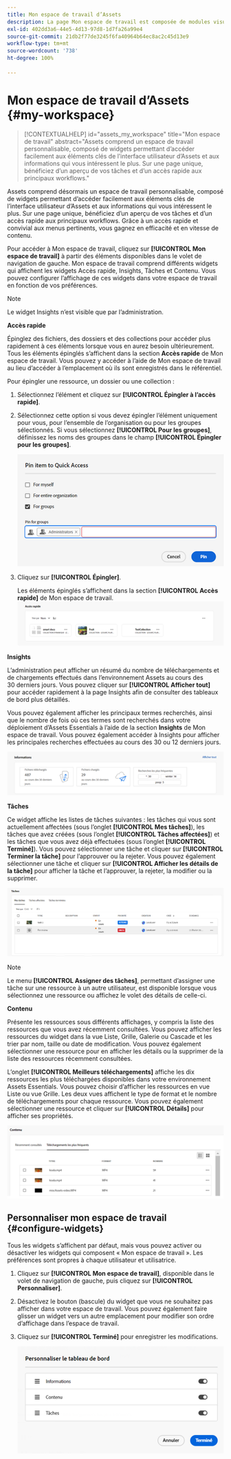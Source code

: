 ```yaml
---
title: Mon espace de travail d’Assets
description: La page Mon espace de travail est composée de modules visuels personnalisables permettant d’accéder facilement aux éléments clés de l’interface utilisateur d’Assets et aux informations les plus pertinentes pour l’utilisateur et l’utilisatrice.
exl-id: 402dd3a6-44e5-4d13-97d8-1d7fa26a99e4
source-git-commit: 21db2f77de3245f6fa40964b64ec8ac2c45d13e9
workflow-type: tm+mt
source-wordcount: '738'
ht-degree: 100%

---
```


# Mon espace de travail d’Assets {#my-workspace}

>[!CONTEXTUALHELP]
>id="assets_my_workspace"
>title="Mon espace de travail"
>abstract="Assets comprend un espace de travail personnalisable, composé de widgets permettant d’accéder facilement aux éléments clés de l’interface utilisateur d’Assets et aux informations qui vous intéressent le plus. Sur une page unique, bénéficiez d’un aperçu de vos tâches et d’un accès rapide aux principaux workflows."

Assets comprend désormais un espace de travail personnalisable, composé de widgets permettant d’accéder facilement aux éléments clés de l’interface utilisateur d’Assets et aux informations qui vous intéressent le plus. Sur une page unique, bénéficiez d’un aperçu de vos tâches et d’un accès rapide aux principaux workflows. Grâce à un accès rapide et convivial aux menus pertinents, vous gagnez en efficacité et en vitesse de contenu.

Pour accéder à Mon espace de travail, cliquez sur **[!UICONTROL Mon espace de travail]** à partir des éléments disponibles dans le volet de navigation de gauche. Mon espace de travail comprend différents widgets qui affichent les widgets Accès rapide, Insights, Tâches et Contenu. Vous pouvez configurer l’affichage de ces widgets dans votre espace de travail en fonction de vos préférences.

>[!NOTE]
>
>Le widget Insights n’est visible que par l’administration.

<!--

**New features coming soon**

Highlights upcoming features for Assets.

![New features coming soon in Workspace](assets/new-features.png)

-->



**Accès rapide**

Épinglez des fichiers, des dossiers et des collections pour accéder plus rapidement à ces éléments lorsque vous en aurez besoin ultérieurement. Tous les éléments épinglés s’affichent dans la section **Accès rapide** de Mon espace de travail. Vous pouvez y accéder à l’aide de Mon espace de travail au lieu d’accéder à l’emplacement où ils sont enregistrés dans le référentiel.

Pour épingler une ressource, un dossier ou une collection :

1. Sélectionnez l’élément et cliquez sur **[!UICONTROL Épingler à l’accès rapide]**.

1. Sélectionnez cette option si vous devez épingler l’élément uniquement pour vous, pour l’ensemble de l’organisation ou pour les groupes sélectionnés. Si vous sélectionnez **[!UICONTROL Pour les groupes]**, définissez les noms des groupes dans le champ **[!UICONTROL Épingler pour les groupes]**.

   ![Épinglage d’éléments pour les groupes.](assets/pin-items-for-groups.png)
1. Cliquez sur **[!UICONTROL Épingler]**.

   Les éléments épinglés s’affichent dans la section **[!UICONTROL Accès rapide]** de Mon espace de travail.
   ![Tâches dans l’espace de travail](assets/quick-access.png)

**Insights**

L’administration peut afficher un résumé du nombre de téléchargements et de chargements effectués dans l’environnement Assets au cours des 30 derniers jours. Vous pouvez cliquer sur **[!UICONTROL Afficher tout]** pour accéder rapidement à la page Insights afin de consulter des tableaux de bord plus détaillés.

Vous pouvez également afficher les principaux termes recherchés, ainsi que le nombre de fois où ces termes sont recherchés dans votre déploiement d’Assets Essentials à l’aide de la section **Insights** de Mon espace de travail. Vous pouvez également accéder à Insights pour afficher les principales recherches effectuées au cours des 30 ou 12 derniers jours.

![Insights dans l’espace de travail](assets/insights.png)

**Tâches**

Ce widget affiche les listes de tâches suivantes : les tâches qui vous sont actuellement affectées (sous l’onglet **[!UICONTROL Mes tâches]**), les tâches que avez créées (sous l’onglet **[!UICONTROL Tâches affectées]**) et les tâches que vous avez déjà effectuées (sous l’onglet **[!UICONTROL Terminé]**). Vous pouvez sélectionner une tâche et cliquer sur **[!UICONTROL Terminer la tâche]** pour l’approuver ou la rejeter. Vous pouvez également sélectionner une tâche et cliquer sur **[!UICONTROL Afficher les détails de la tâche]** pour afficher la tâche et l’approuver, la rejeter, la modifier ou la supprimer.

![Tâches dans l’espace de travail](assets/tasks-workspace.png)

>[!NOTE]
>
> Le menu **[!UICONTROL Assigner des tâches]**, permettant d’assigner une tâche sur une ressource à un autre utilisateur, est disponible lorsque vous sélectionnez une ressource ou affichez le volet des détails de celle-ci.

**Contenu**

Présente les ressources sous différents affichages, y compris la liste des ressources que vous avez récemment consultées. Vous pouvez afficher les ressources du widget dans la vue Liste, Grille, Galerie ou Cascade et les trier par nom, taille ou date de modification. Vous pouvez également sélectionner une ressource pour en afficher les détails ou la supprimer de la liste des ressources récemment consultées.

L’onglet **[!UICONTROL Meilleurs téléchargements]** affiche les dix ressources les plus téléchargées disponibles dans votre environnement Assets Essentials. Vous pouvez choisir d’afficher les ressources en vue Liste ou vue Grille. Les deux vues affichent le type de format et le nombre de téléchargements pour chaque ressource. Vous pouvez également sélectionner une ressource et cliquer sur **[!UICONTROL Détails]** pour afficher ses propriétés.

![Widget Contenu dans l’espace de travail](assets/workspace-content.png)

## Personnaliser mon espace de travail {#configure-widgets}

Tous les widgets s’affichent par défaut, mais vous pouvez activer ou désactiver les widgets qui composent « Mon espace de travail ». Les préférences sont propres à chaque utilisateur et utilisatrice.

1. Cliquez sur **[!UICONTROL Mon espace de travail]**, disponible dans le volet de navigation de gauche, puis cliquez sur **[!UICONTROL Personnaliser]**.

1. Désactivez le bouton (bascule) du widget que vous ne souhaitez pas afficher dans votre espace de travail. Vous pouvez également faire glisser un widget vers un autre emplacement pour modifier son ordre d’affichage dans l’espace de travail.

1. Cliquez sur **[!UICONTROL Terminé]** pour enregistrer les modifications.

   ![Personnaliser les widgets dans l’espace de travail](assets/customize-workspace.png)
